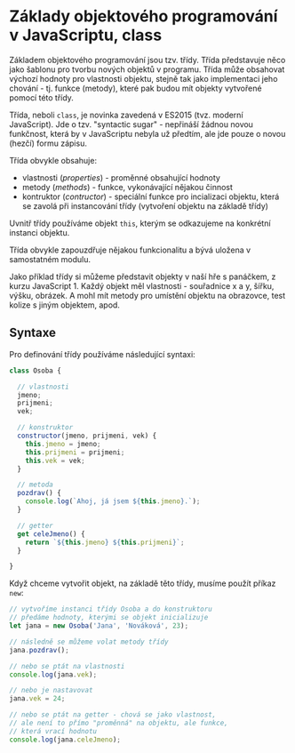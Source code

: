 # Základy objektového programování v JavaScriptu, class

Základem objektového programování jsou tzv. třídy. Třída představuje něco jako šablonu pro tvorbu nových objektů v programu. Třída může obsahovat výchozí hodnoty pro vlastnosti objektu, stejně tak jako implementaci jeho chování - tj. funkce (metody), které pak budou mít objekty vytvořené pomocí této třídy.

Třída, neboli `class`, je novinka zavedená v ES2015 (tvz. moderní JavaScript). Jde o tzv. "syntactic sugar" - nepřináší žádnou novou funkčnost, která by v JavaScriptu nebyla už předtím, ale jde pouze o novou (hezčí) formu zápisu.

Třída obvykle obsahuje:

* vlastnosti (*properties*) - proměnné obsahující hodnoty
* metody (*methods*) - funkce, vykonávající nějakou činnost
* kontruktor (*contructor*) - speciální funkce pro incializaci objektu, která se zavolá při instancování třídy (vytvoření objektu na základě třídy)

Uvnitř třídy používáme objekt `this`, kterým se odkazujeme na konkrétní instanci objektu.

Třída obvykle zapouzdřuje nějakou funkcionalitu a bývá uložena v samostatném modulu.

Jako příklad třídy si můžeme představit objekty v naší hře s panáčkem, z kurzu JavaScript 1. Každý objekt měl vlastnosti - souřadnice x a y, šířku, výšku, obrázek. A mohl mít metody pro umístění objektu na obrazovce, test kolize s jiným objektem, apod.

## Syntaxe

Pro definování třídy používáme následující syntaxi:

```javascript
class Osoba {

  // vlastnosti
  jmeno;
  prijmeni;
  vek;

  // konstruktor
  constructor(jmeno, prijmeni, vek) {
    this.jmeno = jmeno;
    this.prijmeni = prijmeni;
    this.vek = vek;
  }

  // metoda
  pozdrav() {
    console.log(`Ahoj, já jsem ${this.jmeno}.`);
  }

  // getter
  get celeJmeno() {
    return `${this.jmeno} ${this.prijmeni}`;
  }

}
```

Když chceme vytvořit objekt, na základě těto třídy, musíme použít příkaz `new`:

```javascript
// vytvoříme instanci třídy Osoba a do konstruktoru
// předáme hodnoty, kterými se objekt inicializuje
let jana = new Osoba('Jana', 'Nováková', 23);

// následně se můžeme volat metody třídy
jana.pozdrav();

// nebo se ptát na vlastnosti
console.log(jana.vek);

// nebo je nastavovat
jana.vek = 24;

// nebo se ptát na getter - chová se jako vlastnost,
// ale není to přímo "proměnná" na objektu, ale funkce,
// která vrací hodnotu
console.log(jana.celeJmeno);
```
